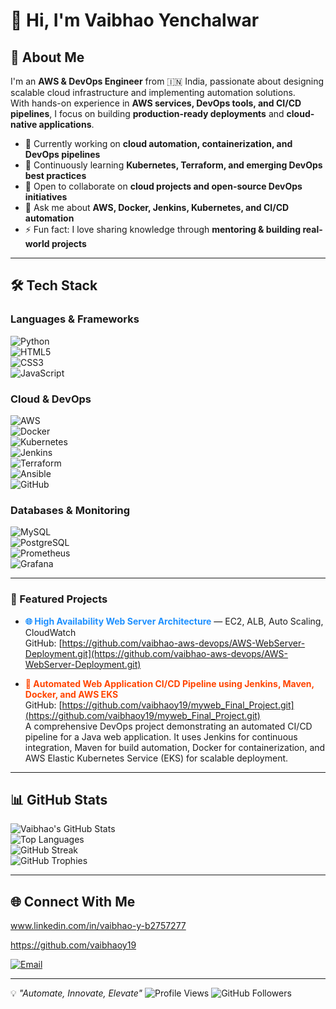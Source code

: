 # 👋 Hi, I'm Vaibhao Yenchalwar  

## 🚀 About Me  
I'm an **AWS & DevOps Engineer** from 🇮🇳 India, passionate about designing scalable cloud infrastructure and implementing automation solutions.  
With hands-on experience in **AWS services, DevOps tools, and CI/CD pipelines**, I focus on building **production-ready deployments** and **cloud-native applications**.  

- 🔭 Currently working on **cloud automation, containerization, and DevOps pipelines**  
- 🌱 Continuously learning **Kubernetes, Terraform, and emerging DevOps best practices**  
- 👯 Open to collaborate on **cloud projects and open-source DevOps initiatives**  
- 💬 Ask me about **AWS, Docker, Jenkins, Kubernetes, and CI/CD automation**  
- ⚡ Fun fact: I love sharing knowledge through **mentoring & building real-world projects**

---

## 🛠️ Tech Stack  

### **Languages & Frameworks**  
![Python](https://img.shields.io/badge/Python-3776AB?style=for-the-badge&logo=python&logoColor=white)  
![HTML5](https://img.shields.io/badge/HTML5-E34F26?style=for-the-badge&logo=html5&logoColor=white)  
![CSS3](https://img.shields.io/badge/CSS3-1572B6?style=for-the-badge&logo=css3&logoColor=white)  
![JavaScript](https://img.shields.io/badge/JavaScript-F7DF1E?style=for-the-badge&logo=javascript&logoColor=black)  

### **Cloud & DevOps**  
![AWS](https://img.shields.io/badge/AWS-232F3E?style=for-the-badge&logo=amazon-aws&logoColor=white)  
![Docker](https://img.shields.io/badge/Docker-2496ED?style=for-the-badge&logo=docker&logoColor=white)  
![Kubernetes](https://img.shields.io/badge/Kubernetes-326CE5?style=for-the-badge&logo=kubernetes&logoColor=white)  
![Jenkins](https://img.shields.io/badge/Jenkins-D24939?style=for-the-badge&logo=jenkins&logoColor=white)  
![Terraform](https://img.shields.io/badge/Terraform-7B42BC?style=for-the-badge&logo=terraform&logoColor=white)  
![Ansible](https://img.shields.io/badge/Ansible-EE0000?style=for-the-badge&logo=ansible&logoColor=white)  
![GitHub](https://img.shields.io/badge/GitHub-181717?style=for-the-badge&logo=github&logoColor=white)  

### **Databases & Monitoring**  
![MySQL](https://img.shields.io/badge/MySQL-4479A1?style=for-the-badge&logo=mysql&logoColor=white)  
![PostgreSQL](https://img.shields.io/badge/PostgreSQL-316192?style=for-the-badge&logo=postgresql&logoColor=white)  
![Prometheus](https://img.shields.io/badge/Prometheus-E6522C?style=for-the-badge&logo=prometheus&logoColor=white)  
![Grafana](https://img.shields.io/badge/Grafana-F46800?style=for-the-badge&logo=grafana&logoColor=white)  

---
### 🚀 Featured Projects

- **<span style="color:#1E90FF;">🌐 High Availability Web Server Architecture</span>** — EC2, ALB, Auto Scaling, CloudWatch  
  GitHub: [https://github.com/vaibhao-aws-devops/AWS-WebServer-Deployment.git](https://github.com/vaibhao-aws-devops/AWS-WebServer-Deployment.git)

- **<span style="color:#FF4500;">🤖 Automated Web Application CI/CD Pipeline using Jenkins, Maven, Docker, and AWS EKS</span>**  
  GitHub: [https://github.com/vaibhaoy19/myweb_Final_Project.git](https://github.com/vaibhaoy19/myweb_Final_Project.git)  
  A comprehensive DevOps project demonstrating an automated CI/CD pipeline for a Java web application. It uses Jenkins for continuous integration, Maven for build automation, Docker for containerization, and AWS Elastic Kubernetes Service (EKS) for scalable deployment.


---  

## 📊 GitHub Stats  

![Vaibhao's GitHub Stats](https://github-readme-stats.vercel.app/api?username=vaibhaoy19&show_icons=true&theme=tokyonight)  
![Top Languages](https://github-readme-stats.vercel.app/api/top-langs/?username=vaibhaoy19&layout=compact&theme=tokyonight)  
![GitHub Streak](https://streak-stats.demolab.com?user=vaibhaoy19&theme=tokyonight)  
![GitHub Trophies](https://github-profile-trophy.vercel.app/?username=vaibhaoy19&theme=tokyonight)


---

## 🌐 Connect With Me  
www.linkedin.com/in/vaibhao-y-b2757277

https://github.com/vaibhaoy19

[![Email](https://img.shields.io/badge/Email-D14836?style=for-the-badge&logo=gmail&logoColor=white)](mailto:vaibhaoy1908@gmail.com)  

---

💡 *"Automate, Innovate, Elevate"* 
![Profile Views](https://komarev.com/ghpvc/?username=vaibhao-aws-devops&color=blue) ![GitHub Followers](https://img.shields.io/github/followers/vaibhao-aws-devops?label=Follow&style=social)  
